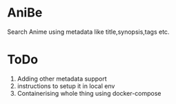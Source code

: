 # AniBe
Search Anime using metadata like title,synopsis,tags etc. 

# ToDo
1. Adding other metadata support
2. instructions to setup it in local env
3. Containerising whole thing using docker-compose
